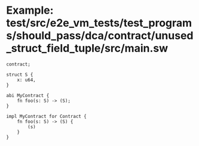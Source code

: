 # Example: test/src/e2e_vm_tests/test_programs/should_pass/dca/contract/unused_struct_field_tuple/src/main.sw

```sway
contract;

struct S {
    x: u64,
}

abi MyContract {
    fn foo(s: S) -> (S);
}

impl MyContract for Contract {
    fn foo(s: S) -> (S) {
        (s)
    }
}

```
